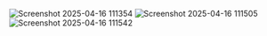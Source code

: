 ![Screenshot 2025-04-16 111354](https://github.com/user-attachments/assets/2962f45e-9fa6-4b8d-aaac-029f140f1275)
![Screenshot 2025-04-16 111505](https://github.com/user-attachments/assets/d1e0afe7-c243-4b05-85bf-a1ca221a9957)
![Screenshot 2025-04-16 111542](https://github.com/user-attachments/assets/65770851-90b1-476f-adcf-8a075da3d0a1)
